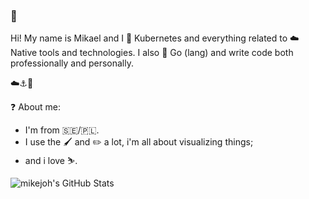 ### :wave:

Hi! My name is Mikael and I :blue_heart: Kubernetes and everything related to :cloud: Native tools and technologies. I also 💙 Go (lang) and write code both professionally and personally.

☁️⚓🚢

:question: About me:
  - I'm from :sweden:/:poland:.
  - I use the :paintbrush: and :pencil2: a lot, i'm all about visualizing things;
  - and i love :skier:.

![mikejoh's GitHub Stats](https://github.com/mikejoh/github-stats/blob/master/generated/overview.svg)
